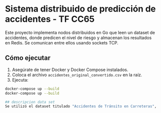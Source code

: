 # Sistema distribuido de predicción de accidentes - TF CC65

Este proyecto implementa nodos distribuidos en Go que leen un dataset de accidentes, donde predicen el nivel de riesgo y almacenan los resultados en Redis. Se comunican entre ellos usando sockets TCP.

## Cómo ejecutar

1. Asegúrate de tener Docker y Docker Compose instalados.
2. Coloca el archivo `accidentes_original_convertido.csv` en la raíz.
3. Ejecuta:
```bash
docker-compose up --build
docker-compose up --build

## descripcion data set
Se utilizó el dataset titulado "Accidentes de Tránsito en Carreteras", proporcionado por la Superintendencia de Transporte Terrestre de Personas, Carga y Mercancías (SUTRAN) y disponible en el portal de datos abiertos del gobierno del Perú. Este conjunto de datos ofrece información detallada sobre incidentes vehiculares ocurridos en las carreteras nacionales, incluyendo variables como la fecha, hora, ubicación, tipo de accidente, así como el número de fallecidos y heridos.

